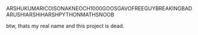 ARSHUKUMARICOISONAKNEOCH1000GOOSGAVOFREEGUYBREAKINGBADARUSHIARSHiHARSHPYTHONMATHSNOOB



btw, thats my real name and this project is dead.
